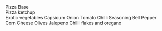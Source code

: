 Pizza Base     
Pizza ketchup     
Exotic vegetables 
Capsicum
Onion
Tomato
Chilli Seasoning
Bell Pepper
Corn
Cheese
Olives
Jalepeno
Chilli flakes and oregano